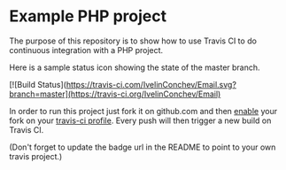 Example PHP project
===================

The purpose of this repository is to show how to use Travis CI to do
continuous integration with a PHP project.

Here is a sample status icon showing the state of the master branch.

[![Build Status](https://travis-ci.com/IvelinConchev/Email.svg?branch=master](https://travis-ci.org/IvelinConchev/Email)

In order to run this project just fork it on github.com and then [enable](http://about.travis-ci.org/docs/user/getting-started/)
your fork on your [travis-ci profile](http://travis-ci.org/profile). Every push will then trigger a new build on Travis CI.

(Don't forget to update the badge url in the README to point to your own travis project.)
